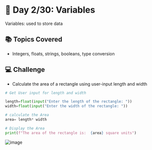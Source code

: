 # 🚀 Day 2/30: Variables

Variables: used to store data

## 📚 Topics Covered
- Integers, floats, strings, booleans, type conversion

## 💻 Challenge
- Calculate the area of a rectangle using user-input length and width

```python
# Get User input for length and width

length=float(input("Enter the length of the rectangle: "))
width=float(input("Enter the width of the rectangle: "))

# calculate the Area
area= length* width

# Display the Area
print(f"The area of the rectangle is:  {area} square units")
```

![image](https://github.com/user-attachments/assets/456a04b7-3a7b-4ea0-a729-fe61ad9dc9b8)







